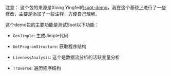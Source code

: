 注意：
这个包的来源是Xiong Yingfei的[soot-demo](https://xiongyingfei.github.io/SA/2021/demo.zip)，我在这个基硗上进行了一些修改，主要是添加了一些注释，方便自己理解。

这个demo包的主要功能是测试Soot以下功能：
- `GenJimple`: 生成Jimple代码

- `GetProgramStructure`: 获取程序结构
- `LivenessAnalysis`: 这个是数据流分析的活跃变量分析
- `Traverse`: 遍历程序结构